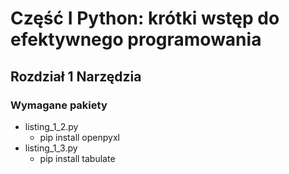 # Część I Python: krótki wstęp do efektywnego programowania
## Rozdział 1 Narzędzia
### Wymagane pakiety

+ listing_1_2.py
    + pip install openpyxl
+ listing_1_3.py
    + pip install tabulate